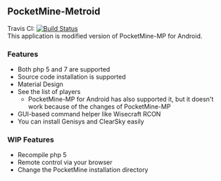 ## PocketMine-Metroid
Travis CI: [![Build Status](https://travis-ci.org/nao20010128nao/PocketMine-Metroid.svg?branch=master)](https://travis-ci.org/nao20010128nao/PocketMine-Metroid)    
This application is modified version of PocketMine-MP for Android.    
    
### Features
* Both php 5 and 7 are supported
* Source code installation is supported
* Material Design
* See the list of players
  - PocketMine-MP for Android has also supported it, but it doesn't work because of the changes of PocketMine-MP
* GUI-based command helper like Wisecraft RCON
* You can install Genisys and ClearSky easily

### WIP Features
* Recompile php 5
* Remote control via your browser
* Change the PocketMine installation directory
